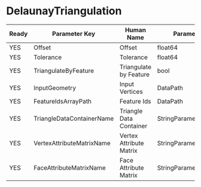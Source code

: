 # DelaunayTriangulation #

| Ready | Parameter Key | Human Name | Parameter Type | Parameter Class |
|-------|---------------|------------|-----------------|----------------|
| YES | Offset | Offset | float64 | Float64Parameter |
| YES | Tolerance | Tolerance | float64 | Float64Parameter |
| YES | TriangulateByFeature | Triangulate by Feature | bool | BoolParameter |
| YES | InputGeometry | Input Vertices | DataPath | DataGroupSelectionParameter |
| YES | FeatureIdsArrayPath | Feature Ids | DataPath | ArraySelectionParameter |
| YES | TriangleDataContainerName | Triangle Data Container | StringParameter::ValueType | StringParameter |
| YES | VertexAttributeMatrixName | Vertex Attribute Matrix | StringParameter::ValueType | StringParameter |
| YES | FaceAttributeMatrixName | Face Attribute Matrix | StringParameter::ValueType | StringParameter |

